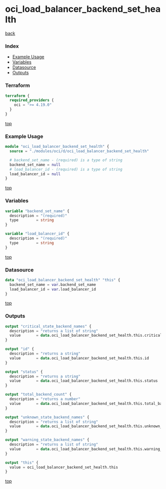 # oci_load_balancer_backend_set_health

[back](../oci.md)

### Index

- [Example Usage](#example-usage)
- [Variables](#variables)
- [Datasource](#datasource)
- [Outputs](#outputs)

### Terraform

```terraform
terraform {
  required_providers {
    oci = ">= 4.19.0"
  }
}
```

[top](#index)

### Example Usage

```terraform
module "oci_load_balancer_backend_set_health" {
  source = "./modules/oci/d/oci_load_balancer_backend_set_health"

  # backend_set_name - (required) is a type of string
  backend_set_name = null
  # load_balancer_id - (required) is a type of string
  load_balancer_id = null
}
```

[top](#index)

### Variables

```terraform
variable "backend_set_name" {
  description = "(required)"
  type        = string
}

variable "load_balancer_id" {
  description = "(required)"
  type        = string
}
```

[top](#index)

### Datasource

```terraform
data "oci_load_balancer_backend_set_health" "this" {
  backend_set_name = var.backend_set_name
  load_balancer_id = var.load_balancer_id
}
```

[top](#index)

### Outputs

```terraform
output "critical_state_backend_names" {
  description = "returns a list of string"
  value       = data.oci_load_balancer_backend_set_health.this.critical_state_backend_names
}

output "id" {
  description = "returns a string"
  value       = data.oci_load_balancer_backend_set_health.this.id
}

output "status" {
  description = "returns a string"
  value       = data.oci_load_balancer_backend_set_health.this.status
}

output "total_backend_count" {
  description = "returns a number"
  value       = data.oci_load_balancer_backend_set_health.this.total_backend_count
}

output "unknown_state_backend_names" {
  description = "returns a list of string"
  value       = data.oci_load_balancer_backend_set_health.this.unknown_state_backend_names
}

output "warning_state_backend_names" {
  description = "returns a list of string"
  value       = data.oci_load_balancer_backend_set_health.this.warning_state_backend_names
}

output "this" {
  value = oci_load_balancer_backend_set_health.this
}
```

[top](#index)